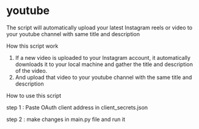 # youtube

The script will automatically upload your latest Instagram reels or video to your youtube channel with same title and description

How this script work

1. If a new video is uploaded to your Instagram account, it automatically downloads it to your local machine and gather the title and description of the video.
2. And upload that video to your youtube channel with the same title and description


How to use this script

step 1 : Paste OAuth client address in client_secrets.json

step 2 : make changes in main.py file and run it
